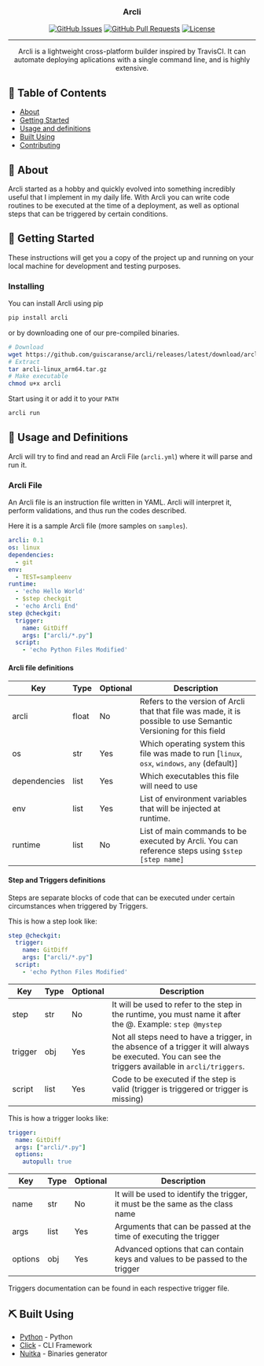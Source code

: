 <h3 align="center">Arcli</h3>

<div align="center">

  [![GitHub Issues](https://img.shields.io/github/issues/guiscaranse/arcli.svg)](https://github.com/guiscaranse/arcli/issues)
  [![GitHub Pull Requests](https://img.shields.io/github/issues-pr/guiscaranse/arcli.svg)](https://github.com/guiscaranse/arcli/pulls)
  [![License](https://img.shields.io/badge/license-Apache2.0-blue.svg)](/LICENSE)

</div>

---

<p align="center"> Arcli is a lightweight cross-platform builder inspired by TravisCI. It can automate deploying aplications with a single command line, and is highly extensive.
    <br> 
</p>

## 📝 Table of Contents
- [About](#about)
- [Getting Started](#getting_started)
- [Usage and definitions](#usage)
- [Built Using](#built_using)
- [Contributing](../CONTRIBUTING.md)

## 🧐 About <a name = "about"></a>
Arcli started as a hobby and quickly evolved into something incredibly useful that I implement in my daily life. With Arcli you can write code routines to be executed at the time of a deployment, as well as optional steps that can be triggered by certain conditions.

## 🏁 Getting Started <a name = "getting_started"></a>
These instructions will get you a copy of the project up and running on your local machine for development and testing purposes.

### Installing
You can install Arcli using pip 

```sh
pip install arcli
```

or by downloading one of our pre-compiled binaries.

```sh
# Download
wget https://github.com/guiscaranse/arcli/releases/latest/download/arcli-linux_arm64.tar.gz
# Extract
tar arcli-linux_arm64.tar.gz
# Make executable
chmod u+x arcli
```

Start using it or add it to your `PATH` 

```sh
arcli run
```

## 🎈 Usage and Definitions <a name="usage"></a>
Arcli will try to find and read an Arcli File (`arcli.yml`) where it will parse and run it.

### Arcli File
An Arcli file is an instruction file written in YAML. Arcli will interpret it, perform validations, and thus run the codes described.

Here it is a sample Arcli file (more samples on `samples`).

```yaml
arcli: 0.1
os: linux
dependencies:
  - git
env:
  - TEST=sampleenv
runtime:
  - 'echo Hello World'
  - $step checkgit
  - 'echo Arcli End'
step @checkgit:
  trigger:
    name: GitDiff
    args: ["arcli/*.py"]
  script:
    - 'echo Python Files Modified'
```

#### Arcli file definitions

| Key          | Type  | Optional | Description                                                                                                      |
|--------------|-------|----------|------------------------------------------------------------------------------------------------------------------|
| arcli        | float | No       | Refers to the version of Arcli that that file was made, it is possible to use Semantic Versioning for this field |
| os           | str   | Yes      | Which operating system this file was made to run [`linux`, `osx`, `windows`, `any` (default)]                    |
| dependencies | list  | Yes      | Which executables this file will need to use                                                                     |
| env          | list  | Yes      | List of environment variables that will be injected at runtime.                                                  |
| runtime      | list  | No       | List of main commands to be executed by Arcli. You can reference steps using `$step [step name]`                 |

#### Step and Triggers definitions
Steps are separate blocks of code that can be executed under certain circumstances when triggered by Triggers.

This is how a step look like:

```yaml
step @checkgit:
  trigger:
    name: GitDiff
    args: ["arcli/*.py"]
  script:
    - 'echo Python Files Modified'
```

| Key     | Type | Optional | Description                                                                                                                                           |
|---------|------|----------|-------------------------------------------------------------------------------------------------------------------------------------------------------|
| step    | str  | No       | It will be used to refer to the step in the runtime, you must name it after the @. Example: `step @mystep`                                            |
| trigger | obj  | Yes      | Not all steps need to have a trigger, in the absence of a trigger it will always be executed. You can see the triggers available in `arcli/triggers`. |
| script  | list | Yes      | Code to be executed if the step is valid (trigger is triggered or trigger is missing)                                                                 |

This is how a trigger looks like:

```yaml
trigger:
  name: GitDiff
  args: ["arcli/*.py"]
  options:
    autopull: true
```

| Key     | Type | Optional | Description                                                                    |
|---------|------|----------|--------------------------------------------------------------------------------|
| name    | str  | No       | It will be used to identify the trigger, it must be the same as the class name |
| args    | list | Yes      | Arguments that can be passed at the time of executing the trigger              |
| options | obj  | Yes      | Advanced options that can contain keys and values to be passed to the trigger  |

Triggers documentation can be found in each respective trigger file.


## ⛏️ Built Using <a name = "built_using"></a>
- [Python](https://www.python.org/) - Python
- [Click](https://click.palletsprojects.com/en/master/) - CLI Framework
- [Nuitka](http://nuitka.net) - Binaries generator